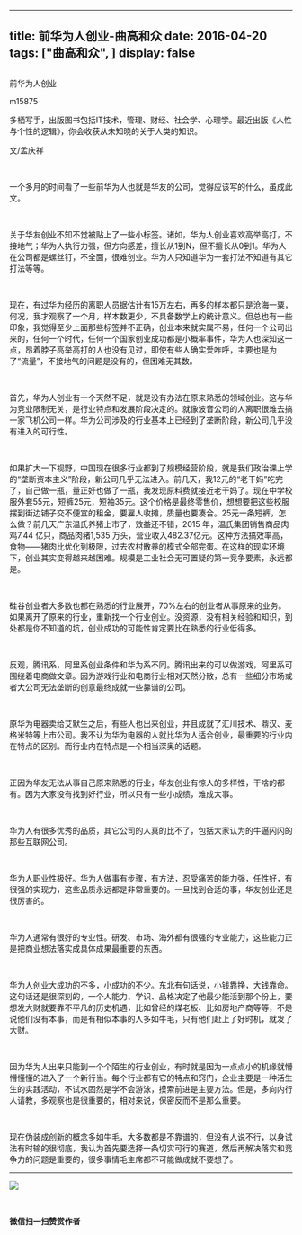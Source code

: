 
---
title:   前华为人创业-曲高和众
date: 2016-04-20
tags: ["曲高和众", ]
display: false
---


## 



前华为人创业




m15875




多栖写手，出版图书包括IT技术，管理、财经、社会学、心理学。最近出版《人性与个性的逻辑》，你会收获从未知晓的关于人类的知识。


文/孟庆祥

&nbsp;

一个多月的时间看了一些前华为人也就是华友的公司，觉得应该写的什么，虽成此文。

&nbsp;

关于华友创业不知不觉被贴上了一些小标签。诸如，华为人创业喜欢高举高打，不接地气；华为人执行力强，但方向感差，擅长从1到N，但不擅长从0到1。华为人在公司都是螺丝钉，不全面，很难创业。华为人只知道华为一套打法不知道有其它打法等等。

&nbsp;

现在，有过华为经历的离职人员据估计有15万左右，再多的样本都只是沧海一粟，何况，我才观察了一个月，样本数更少，不具备数学上的统计意义。但总也有一些印象，我觉得至少上面那些标签并不正确，创业本来就实属不易，任何一个公司出来的，任何一个时代，任何一个国家创业成功都是小概率事件，华为人也深知这一点，昂着脖子高举高打的人也没有见过，即使有些人确实爱咋呼，主要也是为了“流量”，不接地气的问题是没有的，但困难无其数。

&nbsp;

首先，华为人创业有一个天然不足，就是没有办法在原来熟悉的领域创业。这与华为竞业限制无关，是行业特点和发展阶段决定的。就像波音公司的人离职很难去搞一家飞机公司一样。华为公司涉及的行业基本上已经到了垄断阶段，新公司几乎没有进入的可行性。

&nbsp;

如果扩大一下视野，中国现在很多行业都到了规模经营阶段，就是我们政治课上学的“垄断资本主义”阶段，新公司几乎无法进入。前几天，我12元的“老干妈”吃完了，自己做一瓶，量正好也做了一瓶，我发现原料费就接近老干妈了。现在中学校服外套55元，短裤25元，短袖35元。这个价格是最终零售价，想想要把这些校服摆到街边铺子交不便宜的租金，要雇人收摊，质量也要凑合。25元一条短裤，怎么做？前几天广东温氏养猪上市了，效益还不错，2015 年，温氏集团销售商品肉鸡7.44 亿只，商品肉猪1,535 万头，营业收入482.37亿元。这种方法搞效率高，食物——猪肉比优化到极限，过去农村散养的模式全部完蛋。在这样的现实环境下，创业其实变得越来越困难。规模是工业社会无可置疑的第一竞争要素，永远都是。

&nbsp;

硅谷创业者大多数也都在熟悉的行业展开，70%左右的创业者从事原来的业务。如果离开了原来的行业，重新找一个行业创业。没资源，没有相关经验和知识，到处都是你不知道的坑，创业成功的可能性肯定要比在熟悉的行业低得多。

&nbsp;

反观，腾讯系，阿里系创业条件和华为系不同。腾讯出来的可以做游戏，阿里系可围绕着电商做文章。因为游戏行业和电商行业相对天然分散，总有一些细分市场或者大公司无法垄断的创意最终成就一些靠谱的公司。

&nbsp;

原华为电器卖给艾默生之后，有些人也出来创业，并且成就了汇川技术、鼎汉、麦格米特等上市公司。我不认为华为电器的人就比华为人适合创业，最重要的行业内在特点的区别。而行业内在特点是一个相当深奥的话题。

&nbsp;

正因为华友无法从事自己原来熟悉的行业，华友创业有惊人的多样性，干啥的都有。因为大家没有找到好行业，所以只有一些小成绩，难成大事。

&nbsp;

华为人有很多优秀的品质，其它公司的人真的比不了，包括大家认为的牛逼闪闪的那些互联网公司。

&nbsp;

华为人职业性极好。华为人做事有步骤，有方法，忍受痛苦的能力强，任性好，有很强的实现力，这些品质永远都是非常重要的。一旦找到合适的事，华友创业还是很厉害的。

&nbsp;

华为人通常有很好的专业性。研发、市场、海外都有很强的专业能力，这些能力正是把商业想法落实成具体成果最重要的东西。

&nbsp;

华为人创业大成功的不多，小成功的不少。东北有句话说，小钱靠挣，大钱靠命。这句话还是很深刻的，一个人能力、学识、品格决定了他最少能活到那个份上，要想发大财就要靠不平凡的历史机遇，比如曾经的煤老板、比如房地产商等等，不是说他们没有本事，而是有相似本事的人多如牛毛，只有他们赶上了好时机，就发了大财。

&nbsp;

因为华为人出来只能到一个个陌生的行业创业，有时就是因为一点点小的机缘就懵懵懂懂的进入了一个新行当。每个行业都有它的特点和窍门，企业主要是一种活生生的实践活动，不试水固然是学不会游泳，摸索前进是主要方法。但是，多向内行人请教，多观察也是很重要的，相对来说，保密反而不是那么重要。

&nbsp;

现在伪装成创新的概念多如牛毛，大多数都是不靠谱的，但没有人说不行，以身试法有时输的很彻底，我认为首先要选择一条切实可行的赛道，然后再解决落实和竞争力的问题是重要的，很多事情毛主席都不可能做成就不要想了。



****

**<img data-s="300,640" data-type="jpeg" src="http://mmbiz.qpic.cn/mmbiz/fxGMiaL5Zj1gAtMBdoRAfrkfBNF0WEAG9elY136EMERA8zleoqyibsc68mLpoiagDqkzcRhEo0psRuCqoQbcWg52w/0?wx_fmt=jpeg" data-ratio="1" data-w="430"/>**

&nbsp;




**微信扫一扫赞赏作者**













